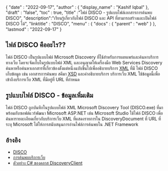 {
  "date" : "2022-09-17",
  "author" : {
    "display_name" : "Kashif Iqbal"
},
  "draft" : "false",
  "toc" : true,
  "title" :"ไฟล์ DISCO - รูปแบบไฟล์เอกสารการค้นพบ DISCO",
  "description":"เรียนรู้เกี่ยวกับไฟล์ DISCO และ API ที่สามารถสร้างและเปิดไฟล์ DISCO ได้",
  "linktitle" : "DISCO",
  "menu" : {
    "docs" : {
      "parent" : "web"
}
},
  "lastmod" : "2022-09-17"
}

## ไฟล์ DISCO คืออะไร??

ไฟล์ DISCO เป็นรูปแบบไฟล์ Microsoft Discovery ที่ใช้สำหรับการเผยแพร่และค้นหาบริการทางเว็บ โดยจะจัดเก็บในรูปแบบไฟล์ XML และอนุญาตให้เครื่องมือ Web Services Discovery ค้นหาหรือค้นหาเอกสารที่เกี่ยวข้องตั้งแต่หนึ่งฉบับขึ้นไปเพื่ออธิบายบริการ [XML](/th/web/xml/) ที่มี ไฟล์ DISCO เก็บข้อมูล เช่น เอกสารการค้นพบ สคีมา [XSD](/programming/xsd/) และคำอธิบายบริการ บริการเว็บ XML ใช้ข้อมูลนี้เพื่อเข้าถึงบริการเว็บ XML ที่มีอยู่ที่ URL ที่กำหนด

## รูปแบบไฟล์ DISCO - ข้อมูลเพิ่มเติม

ไฟล์ DISCO ถูกบันทึกในรูปแบบไฟล์ XML Microsoft Discovery Tool (DISCO.exe) ที่มาพร้อมกับซอฟต์แวร์พัฒนา Microsoft ASP.NET เช่น Microsoft Studio ใช้ไฟล์ DISCO เพื่อค้นหารายละเอียดเกี่ยวกับบริการเว็บ XML ที่แสดงรายการใน DiscoveryDocument ที่ URL ที่ระบุ Microsoft ได้ให้การสนับสนุนการอ่านไฟล์การค้นพบใน .NET Framework

## อ้างอิง

* [DISCO](https://appsource.microsoft.com/en-us/product/office/WA104381894)
* [การค้นพบบริการเว็บ](https://en.wikipedia.org/wiki/Web_Services_Discovery)
* [ตัวอย่าง C# ของคลาส DiscoveryClient](https://learn.microsoft.com/en-us/dotnet/api/system.web.services.discovery.discoveryclientprotocol?view=netframework-4.8)

